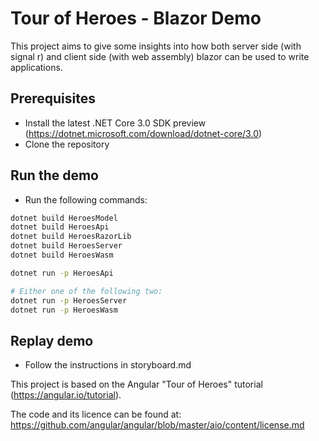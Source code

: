 # Tour of Heroes - Blazor Demo

This project aims to give some insights into how both server side (with signal r) and client side (with web assembly) blazor can be used to write applications.

## Prerequisites

- Install the latest .NET Core 3.0 SDK preview (https://dotnet.microsoft.com/download/dotnet-core/3.0)
- Clone the repository

## Run the demo

- Run the following commands:

```bash
dotnet build HeroesModel
dotnet build HeroesApi
dotnet build HeroesRazorLib
dotnet build HeroesServer
dotnet build HeroesWasm

dotnet run -p HeroesApi

# Either one of the following two:
dotnet run -p HeroesServer
dotnet run -p HeroesWasm
```

## Replay demo

- Follow the instructions in storyboard.md

This project is based on the Angular "Tour of Heroes" tutorial (https://angular.io/tutorial). 

The code and its licence can be found at: https://github.com/angular/angular/blob/master/aio/content/license.md
